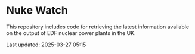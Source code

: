 # Nuke Watch

This repository includes code for retrieving the latest information available on the output of EDF nuclear power plants in the UK.

Last updated: 2025-03-27 05:15